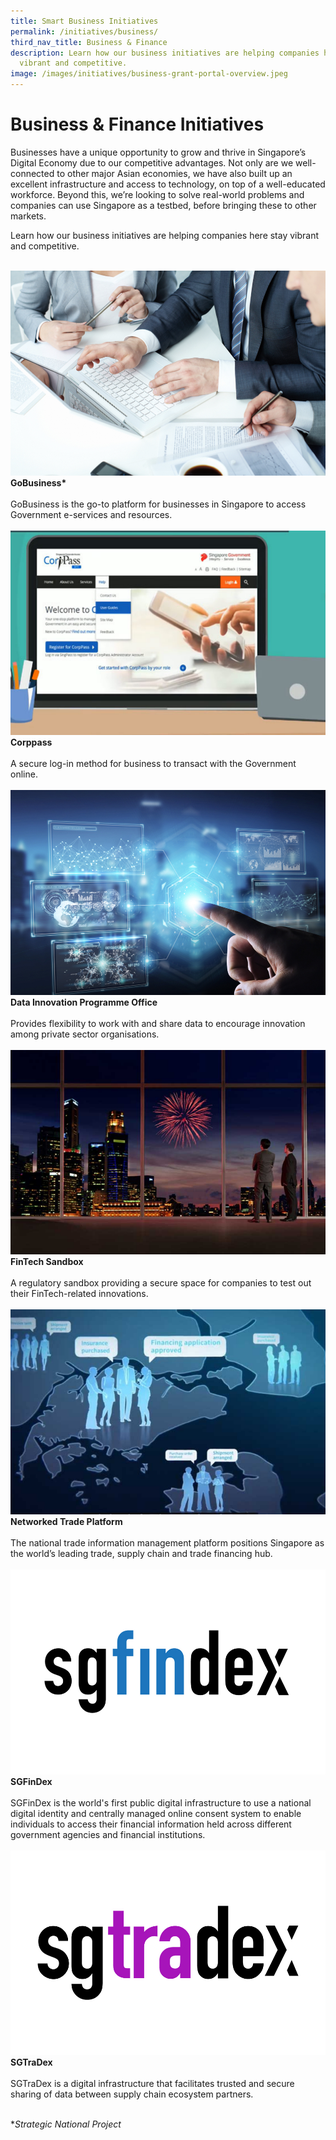 ```yaml
---
title: Smart Business Initiatives
permalink: /initiatives/business/
third_nav_title: Business & Finance
description: Learn how our business initiatives are helping companies here stay
  vibrant and competitive.
image: /images/initiatives/business-grant-portal-overview.jpeg
---
```


# Business & Finance Initiatives

Businesses have a unique opportunity to grow and thrive in Singapore’s Digital Economy due to our competitive advantages. Not only are we well-connected to other major Asian economies, we have also built up an excellent infrastructure and access to technology, on top of a well-educated workforce. Beyond this, we’re looking to solve real-world problems and companies can use Singapore as a testbed, before bringing these to other markets.

Learn how our business initiatives are helping companies here stay vibrant and competitive.

<br>
<div class="row">
<div class="col"> 
<a href="/initiatives/strategic-national-projects/gobusiness"><img src="/images/initiatives/business-grant-portal-overview.jpeg" alt="GoBusiness"></a><br>
		<div class="header"><b>GoBusiness*</b></div><br>
		<div class="para">GoBusiness is the go-to platform for businesses in Singapore to access Government e-services and resources.
</div>
<br>

</div>
	<div class="col"> 
<a href="/initiatives/business/corppass"><img src="/images/initiatives/overview-pages/corppass.png" alt="Croppass"></a><br>
    <div class="header"><b>Corppass</b></div><br>
    <div class="para">A secure log-in method for business to transact with the Government online. 
</div>
<br>

</div>
	<div class="col"> 
<a href="/initiatives/business/dipo"><img src="/images/initiatives/dipo2.jpeg" alt="Data Innovation Programme Office"></a><br>
     <div class="header"><b>Data Innovation Programme Office</b></div><br>
    <div class="para">Provides flexibility to work with and share data to encourage innovation among private sector organisations. 
</div>
<br></div></div>

<div class="row">
	<div class="col">
<a href="/initiatives/business/fintech"><img src="/images/initiatives/overview-pages/fintech-sandbox.png" alt="FinTech Sandbox"></a><br>
    <div class="header"><b>FinTech Sandbox</b></div><br>
    <div class="para">A regulatory sandbox providing a secure space for companies to test out their FinTech-related innovations.
</div>
<br>

</div>
<div class="col">
<a href="/initiatives/business/networked-trade-platform"><img src="/images/initiatives/overview-pages/networked-trade-platform.png" alt="Networked Trade Plarform"></a><br>
    <div class="header"><b>Networked Trade Platform</b></div><br>
    <div class="para">The national trade information management platform positions Singapore as the world’s leading trade, supply chain and trade financing hub.
</div>
<br>
</div>

<div class="col">
<a href="/initiatives/Business/sgfindex"><img src="/images/initiatives/SGFINDEX.jpg" alt="SGFinDex"></a><br>
    <div class="header"><b>SGFinDex</b></div><br>
    <div class="para">SGFinDex is the world's first public digital infrastructure to use a national digital identity and centrally managed online consent system to enable individuals to access their financial information held across different government agencies and financial institutions.
</div>
<br>
</div>

</div>

<div class="row">

<div class="col">
<a href="/initiatives/Business/sgtradex"><img src="/images/initiatives/SGTRADEX.jpg" alt="SGTraDex"></a><br>
    <div class="header"><b>SGTraDex</b></div><br>
    <div class="para">SGTraDex is a digital infrastructure that facilitates trusted and secure sharing of data between supply chain ecosystem partners.
</div>
<br>
</div>

<div class="col">
</div>

<div class="col">
</div>
	
</div>

**Strategic National Project*
